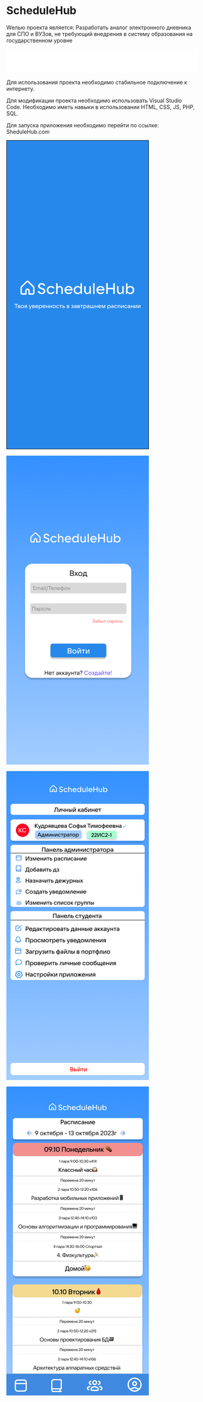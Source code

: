 # ScheduleHub

Wелью проекта является: Разработать аналог электронного дневника для СПО и ВУЗов, не требующий внедрения в систему образования на государственном уровне

![Логотип](Site1/icons/logo.svg "Логотип GitHub")

Для использования проекта необходимо стабильное подключение к интернету.

Для модификации проекта необходимо использовать Visual Studio Code. Необходимо иметь навыки в использовании HTML, CSS, JS, PHP, SQL.

Для запуска приложения необходимо перейти по ссылке: SheduleHub.com

![Изображение](./Screens/Начальный_экран.png "Начальный экран")

![Изображение](<./Screens/Начальный_экран(1).png> "Начальный экран 1")

![Изображение](./Screens/Личный_кабинет.png "Личный кабинет")

![Изображение](./Screens/Главный_экран.png "Главный экран")
